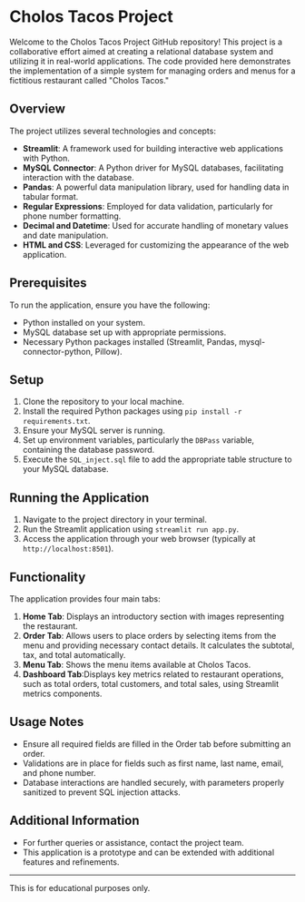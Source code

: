 # Cholos Tacos Project

Welcome to the Cholos Tacos Project GitHub repository! This project is a collaborative effort aimed at creating a relational database system and utilizing it in real-world applications. The code provided here demonstrates the implementation of a simple system for managing orders and menus for a fictitious restaurant called "Cholos Tacos."

## Overview

The project utilizes several technologies and concepts:

- **Streamlit**: A framework used for building interactive web applications with Python.
- **MySQL Connector**: A Python driver for MySQL databases, facilitating interaction with the database.
- **Pandas**: A powerful data manipulation library, used for handling data in tabular format.
- **Regular Expressions**: Employed for data validation, particularly for phone number formatting.
- **Decimal and Datetime**: Used for accurate handling of monetary values and date manipulation.
- **HTML and CSS**: Leveraged for customizing the appearance of the web application.

## Prerequisites

To run the application, ensure you have the following:

- Python installed on your system.
- MySQL database set up with appropriate permissions.
- Necessary Python packages installed (Streamlit, Pandas, mysql-connector-python, Pillow).

## Setup

1. Clone the repository to your local machine.
2. Install the required Python packages using `pip install -r requirements.txt`.
3. Ensure your MySQL server is running.
4. Set up environment variables, particularly the `DBPass` variable, containing the database password.
5. Execute the `SQL_inject.sql` file to add the appropriate table structure to your MySQL database.

## Running the Application

1. Navigate to the project directory in your terminal.
2. Run the Streamlit application using `streamlit run app.py`.
3. Access the application through your web browser (typically at `http://localhost:8501`).

## Functionality

The application provides four main tabs:

1. **Home Tab**: Displays an introductory section with images representing the restaurant.
2. **Order Tab**: Allows users to place orders by selecting items from the menu and providing necessary contact details. It calculates the subtotal, tax, and total automatically.
3. **Menu Tab**: Shows the menu items available at Cholos Tacos.
4. **Dashboard Tab**:Displays key metrics related to restaurant operations, such as total orders, total customers, and total sales, using Streamlit metrics components.

## Usage Notes

- Ensure all required fields are filled in the Order tab before submitting an order.
- Validations are in place for fields such as first name, last name, email, and phone number.
- Database interactions are handled securely, with parameters properly sanitized to prevent SQL injection attacks.

## Additional Information

- For further queries or assistance, contact the project team.
- This application is a prototype and can be extended with additional features and refinements.


---


This is for educational purposes only.
